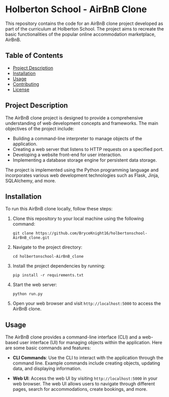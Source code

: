 # Holberton School - AirBnB Clone

This repository contains the code for an AirBnB clone project developed as part of the curriculum at Holberton School. The project aims to recreate the basic functionalities of the popular online accommodation marketplace, AirBnB.

## Table of Contents

- [Project Description](#project-description)
- [Installation](#installation)
- [Usage](#usage)
- [Contributing](#contributing)
- [License](#license)

## Project Description

The AirBnB clone project is designed to provide a comprehensive understanding of web development concepts and frameworks. The main objectives of the project include:

- Building a command-line interpreter to manage objects of the application.
- Creating a web server that listens to HTTP requests on a specified port.
- Developing a website front-end for user interaction.
- Implementing a database storage engine for persistent data storage.

The project is implemented using the Python programming language and incorporates various web development technologies such as Flask, Jinja, SQLAlchemy, and more.

## Installation

To run this AirBnB clone locally, follow these steps:

1. Clone this repository to your local machine using the following command:
   ```
   git clone https://github.com/BryceKnight16/holbertonschool-AirBnB_clone.git
   ```

2. Navigate to the project directory:
   ```
   cd holbertonschool-AirBnB_clone
   ```

3. Install the project dependencies by running:
   ```
   pip install -r requirements.txt
   ```

4. Start the web server:
   ```
   python run.py
   ```

5. Open your web browser and visit `http://localhost:5000` to access the AirBnB clone.

## Usage

The AirBnB clone provides a command-line interface (CLI) and a web-based user interface (UI) for managing objects within the application. Here are some basic commands and features:

- **CLI Commands**: Use the CLI to interact with the application through the command line. Example commands include creating objects, updating data, and displaying information.

- **Web UI**: Access the web UI by visiting `http://localhost:5000` in your web browser. The web UI allows users to navigate through different pages, search for accommodations, create bookings, and more.
